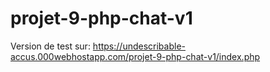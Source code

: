 # projet-9-php-chat-v1

Version de test sur: https://undescribable-accus.000webhostapp.com/projet-9-php-chat-v1/index.php